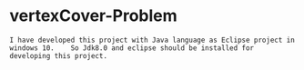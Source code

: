 # vertexCover-Problem
    I have developed this project with Java language as Eclipse project in windows 10.    So Jdk8.0 and eclipse should be installed for developing this project.
